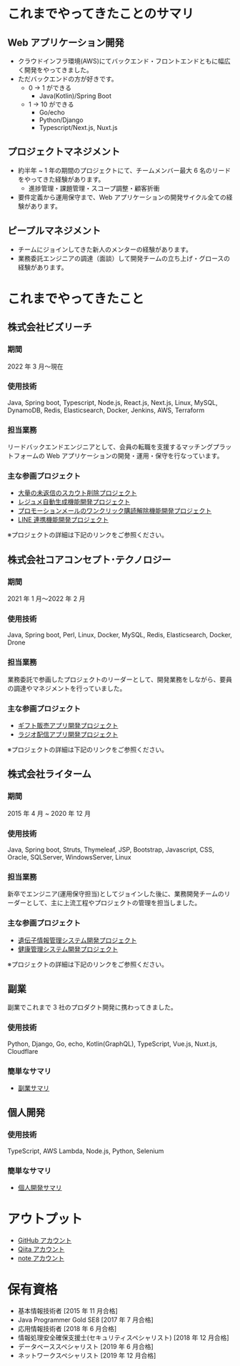 # これまでやってきたことのサマリ

## Web アプリケーション開発

- クラウドインフラ環境(AWS)にてバックエンド・フロントエンドともに幅広く開発をやってきました。
- ただバックエンドの方が好きです。
  - 0 -> 1 ができる
    - Java(Kotlin)/Spring Boot
  - 1 -> 10 ができる
    - Go/echo
    - Python/Django
    - Typescript/Next.js, Nuxt.js

## プロジェクトマネジメント

- 約半年 ~ 1 年の期間のプロジェクトにて、チームメンバー最大 6 名のリードをやってきた経験があります。
  - 進捗管理・課題管理・スコープ調整・顧客折衝
- 要件定義から運用保守まで、Web アプリケーションの開発サイクル全ての経験があります。

## ピープルマネジメント

- チームにジョインしてきた新人のメンターの経験があります。
- 業務委託エンジニアの調達（面談）して開発チームの立ち上げ・グロースの経験があります。

# これまでやってきたこと

## 株式会社ビズリーチ

### 期間

2022 年 3 月〜現在

### 使用技術

Java, Spring boot, Typescript, Node.js, React.js, Next.js, Linux, MySQL, DynamoDB, Redis, Elasticsearch, Docker, Jenkins, AWS, Terraform

### 担当業務

リードバックエンドエンジニアとして、会員の転職を支援するマッチングプラットフォームの Web アプリケーションの開発・運用・保守を行なっています。

### 主な参画プロジェクト

- [大量の未返信のスカウト削除プロジェクト](https://github.com/Tom-Shumi/Resume/blob/main/BizReach/Delete-Mass-Scout.md)
- [レジュメ自動生成機能開発プロジェクト](https://github.com/Tom-Shumi/Resume/blob/main/BizReach/Resume-Auto-Generation.md)
- [プロモーションメールのワンクリック購読解除機能開発プロジェクト](https://github.com/Tom-Shumi/Resume/blob/main/BizReach/One-Click-Unsubscribe.md)
- [LINE 連携機能開発プロジェクト](https://github.com/Tom-Shumi/Resume/blob/main/BizReach/LINE-Account-Linkage.md)

※プロジェクトの詳細は下記のリンクをご参照ください。

## 株式会社コアコンセプト･テクノロジー

### 期間

2021 年 1 月〜2022 年 2 月

### 使用技術

Java, Spring boot, Perl, Linux, Docker, MySQL, Redis, Elasticsearch, Docker, Drone

### 担当業務

業務委託で参画したプロジェクトのリーダーとして、開発業務をしながら、要員の調達やマネジメントを行っていました。

### 主な参画プロジェクト

- [ギフト販売アプリ開発プロジェクト](https://github.com/Tom-Shumi/Resume/blob/main/Core-Concept-Technologies/Gift-Sales-Application.md)
- [ラジオ配信アプリ開発プロジェクト](https://github.com/Tom-Shumi/Resume/blob/main/Core-Concept-Technologies/Radio-Broadcasting.md)

※プロジェクトの詳細は下記のリンクをご参照ください。

## 株式会社ライターム

### 期間

2015 年 4 月 ~ 2020 年 12 月

### 使用技術

Java, Spring boot, Struts, Thymeleaf, JSP, Bootstrap, Javascript, CSS, Oracle, SQLServer, WindowsServer, Linux

### 担当業務

新卒でエンジニア(運用保守担当)としてジョインした後に、業務開発チームのリーダーとして、主に上流工程やプロジェクトの管理を担当しました。

### 主な参画プロジェクト

- [遺伝子情報管理システム開発プロジェクト](https://github.com/Tom-Shumi/Resume/blob/main/RightArm/Genetic-Information-Management-System.md)
- [健康管理システム開発プロジェクト](https://github.com/Tom-Shumi/Resume/blob/main/RightArm/Health-Management-System.md)

※プロジェクトの詳細は下記のリンクをご参照ください。

## 副業

副業でこれまで 3 社のプロダクト開発に携わってきました。

### 使用技術

Python, Django, Go, echo, Kotlin(GraphQL), TypeScript, Vue.js, Nuxt.js, Cloudflare

### 簡単なサマリ

- [副業サマリ](https://github.com/Tom-Shumi/Resume/blob/main/Side-Job.md)

## 個人開発

### 使用技術

TypeScript, AWS Lambda, Node.js, Python, Selenium

### 簡単なサマリ

- [個人開発サマリ](https://github.com/Tom-Shumi/Resume/blob/main/Personal-Development.md)

# アウトプット

- [GitHub アカウント](https://github.com/Tom-Shumi)
- [Qiita アカウント](https://qiita.com/Tom-Shumi)
- [note アカウント](https://note.com/tom_shumi/)

# 保有資格

- 基本情報技術者 [2015 年 11 月合格]
- Java Programmer Gold SE8 [2017 年 7 月合格]
- 応用情報技術者 [2018 年 6 月合格]
- 情報処理安全確保支援士(セキュリティスペシャリスト) [2018 年 12 月合格]
- データベーススペシャリスト [2019 年 6 月合格]
- ネットワークスペシャリスト [2019 年 12 月合格]

